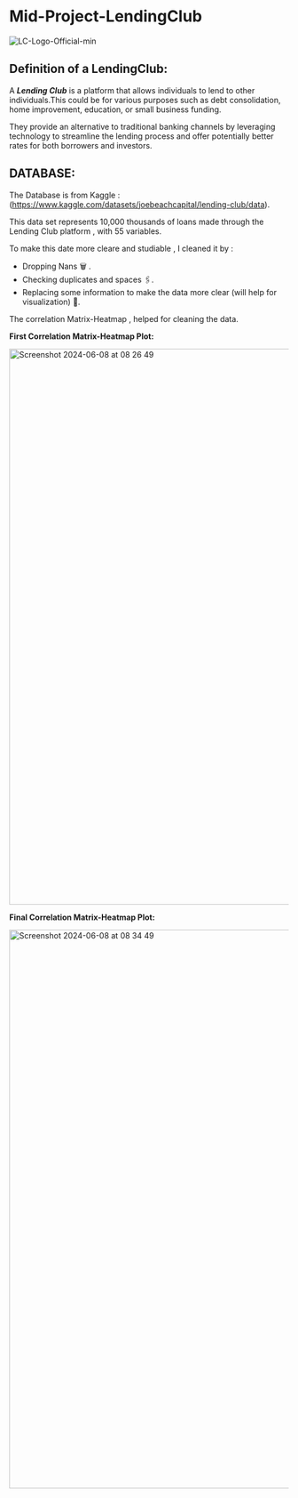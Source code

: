 # Mid-Project-LendingClub

![LC-Logo-Official-min](https://github.com/ManelAitAmer/Mid-Project-LendingClub/assets/160795377/317be1d3-b413-481a-816c-6a6a6bc8f252)

## Definition of a LendingClub:

A ***Lending Club*** is a platform that allows individuals to lend to other individuals.This could be for various purposes such as debt consolidation, home improvement, education, or small business funding.

They provide an alternative to traditional banking channels by leveraging technology to streamline the lending process and offer potentially better rates for both borrowers and investors.

## DATABASE:

The Database is from Kaggle : (https://www.kaggle.com/datasets/joebeachcapital/lending-club/data).

This data set represents 10,000 thousands of loans made through the Lending Club platform , with 55 variables. 

To make this date more cleare and studiable , I cleaned it by : 

- Dropping Nans :wastebasket: .
- Checking duplicates and spaces :paperclips:.
- Replacing some information to make the data more clear (will help for visualization) :open_book:.

The correlation Matrix-Heatmap , helped for cleaning the data.

**First Correlation Matrix-Heatmap Plot:**

<img width="1000" alt="Screenshot 2024-06-08 at 08 26 49" src="https://github.com/ManelAitAmer/Mid-Project-LendingClub/assets/160795377/26a8011d-521a-4f16-bcc1-ac8e43f26f9b">

**Final Correlation Matrix-Heatmap Plot:**

<img width="1005" alt="Screenshot 2024-06-08 at 08 34 49" src="https://github.com/ManelAitAmer/Mid-Project-LendingClub/assets/160795377/78cf60c8-046e-4421-92cc-bf42d1ed4923">
